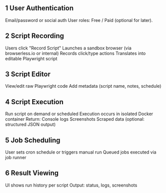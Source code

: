 ## 1 User Authentication
Email/password or social auth
User roles: Free / Paid (optional for later).
## 2 Script Recording
Users click "Record Script"
Launches a sandbox browser (via browserless.io or internal)
Records click/type actions
Translates into editable Playwright script
## 3 Script Editor
View/edit raw Playwright code
Add metadata (script name, notes, schedule)
## 4 Script Execution
Run script on demand or scheduled
Execution occurs in isolated Docker container
Return:
Console logs
Screenshots
Scraped data (optional: structured JSON output)
## 5 Job Scheduling
User sets cron schedule or triggers manual run
Queued jobs executed via job runner
## 6 Result Viewing
UI shows run history per script
Output: status, logs, screenshots
